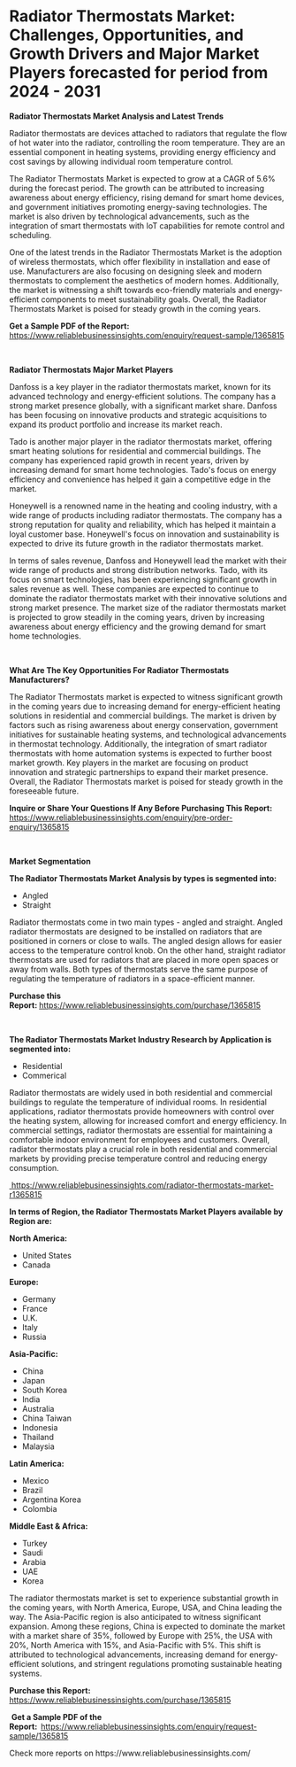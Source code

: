 <p><h1>Radiator Thermostats Market: Challenges, Opportunities, and Growth Drivers and Major Market Players forecasted for period from 2024 - 2031</h1></p><p><strong>Radiator Thermostats Market Analysis and Latest Trends</strong></p>
<p><p>Radiator thermostats are devices attached to radiators that regulate the flow of hot water into the radiator, controlling the room temperature. They are an essential component in heating systems, providing energy efficiency and cost savings by allowing individual room temperature control.</p><p>The Radiator Thermostats Market is expected to grow at a CAGR of 5.6% during the forecast period. The growth can be attributed to increasing awareness about energy efficiency, rising demand for smart home devices, and government initiatives promoting energy-saving technologies. The market is also driven by technological advancements, such as the integration of smart thermostats with IoT capabilities for remote control and scheduling.</p><p>One of the latest trends in the Radiator Thermostats Market is the adoption of wireless thermostats, which offer flexibility in installation and ease of use. Manufacturers are also focusing on designing sleek and modern thermostats to complement the aesthetics of modern homes. Additionally, the market is witnessing a shift towards eco-friendly materials and energy-efficient components to meet sustainability goals. Overall, the Radiator Thermostats Market is poised for steady growth in the coming years.</p></p>
<p><strong>Get a Sample PDF of the Report:&nbsp;</strong> <a href="https://www.reliablebusinessinsights.com/enquiry/request-sample/1365815">https://www.reliablebusinessinsights.com/enquiry/request-sample/1365815</a></p>
<p>&nbsp;</p>
<p><strong>Radiator Thermostats Major Market Players</strong></p>
<p><p>Danfoss is a key player in the radiator thermostats market, known for its advanced technology and energy-efficient solutions. The company has a strong market presence globally, with a significant market share. Danfoss has been focusing on innovative products and strategic acquisitions to expand its product portfolio and increase its market reach.</p><p>Tado is another major player in the radiator thermostats market, offering smart heating solutions for residential and commercial buildings. The company has experienced rapid growth in recent years, driven by increasing demand for smart home technologies. Tado's focus on energy efficiency and convenience has helped it gain a competitive edge in the market.</p><p>Honeywell is a renowned name in the heating and cooling industry, with a wide range of products including radiator thermostats. The company has a strong reputation for quality and reliability, which has helped it maintain a loyal customer base. Honeywell's focus on innovation and sustainability is expected to drive its future growth in the radiator thermostats market.</p><p>In terms of sales revenue, Danfoss and Honeywell lead the market with their wide range of products and strong distribution networks. Tado, with its focus on smart technologies, has been experiencing significant growth in sales revenue as well. These companies are expected to continue to dominate the radiator thermostats market with their innovative solutions and strong market presence. The market size of the radiator thermostats market is projected to grow steadily in the coming years, driven by increasing awareness about energy efficiency and the growing demand for smart home technologies.</p></p>
<p>&nbsp;</p>
<p><strong>What Are The Key Opportunities For Radiator Thermostats Manufacturers?</strong></p>
<p><p>The Radiator Thermostats market is expected to witness significant growth in the coming years due to increasing demand for energy-efficient heating solutions in residential and commercial buildings. The market is driven by factors such as rising awareness about energy conservation, government initiatives for sustainable heating systems, and technological advancements in thermostat technology. Additionally, the integration of smart radiator thermostats with home automation systems is expected to further boost market growth. Key players in the market are focusing on product innovation and strategic partnerships to expand their market presence. Overall, the Radiator Thermostats market is poised for steady growth in the foreseeable future.</p></p>
<p><strong>Inquire or Share Your Questions If Any Before Purchasing This Report:</strong> <a href="https://www.reliablebusinessinsights.com/enquiry/pre-order-enquiry/1365815">https://www.reliablebusinessinsights.com/enquiry/pre-order-enquiry/1365815</a></p>
<p>&nbsp;</p>
<p><strong>Market Segmentation</strong></p>
<p><strong>The Radiator Thermostats Market Analysis by types is segmented into:</strong></p>
<p><ul><li>Angled</li><li>Straight</li></ul></p>
<p><p>Radiator thermostats come in two main types - angled and straight. Angled radiator thermostats are designed to be installed on radiators that are positioned in corners or close to walls. The angled design allows for easier access to the temperature control knob. On the other hand, straight radiator thermostats are used for radiators that are placed in more open spaces or away from walls. Both types of thermostats serve the same purpose of regulating the temperature of radiators in a space-efficient manner.</p></p>
<p><strong>Purchase this Report:&nbsp;</strong><a href="https://www.reliablebusinessinsights.com/purchase/1365815">https://www.reliablebusinessinsights.com/purchase/1365815</a></p>
<p>&nbsp;</p>
<p><strong>The Radiator Thermostats Market Industry Research by Application is segmented into:</strong></p>
<p><ul><li>Residential</li><li>Commerical</li></ul></p>
<p><p>Radiator thermostats are widely used in both residential and commercial buildings to regulate the temperature of individual rooms. In residential applications, radiator thermostats provide homeowners with control over the heating system, allowing for increased comfort and energy efficiency. In commercial settings, radiator thermostats are essential for maintaining a comfortable indoor environment for employees and customers. Overall, radiator thermostats play a crucial role in both residential and commercial markets by providing precise temperature control and reducing energy consumption.</p></p>
<p><a href="https://www.reliablebusinessinsights.com/radiator-thermostats-market-r1365815">&nbsp;https://www.reliablebusinessinsights.com/radiator-thermostats-market-r1365815</a></p>
<p><strong>In terms of Region, the Radiator Thermostats Market Players available by Region are:</strong></p>
<p>
    <p> <strong> North America: </strong>
        <ul>
            <li>United States</li>
            <li>Canada</li>
        </ul>
        </p> 
    <p> <strong> Europe: </strong>
        <ul>
            <li>Germany</li>
            <li>France</li>
            <li>U.K.</li>
            <li>Italy</li>
            <li>Russia</li>
        </ul>
        </p> 
    <p> <strong> Asia-Pacific: </strong>
        <ul>
            <li>China</li>
            <li>Japan</li>
            <li>South Korea</li>
            <li>India</li>
            <li>Australia</li>
            <li>China Taiwan</li>
            <li>Indonesia</li>
            <li>Thailand</li>
            <li>Malaysia</li>
        </ul>
        </p> 
    <p> <strong> Latin America: </strong>
        <ul>
            <li>Mexico</li>
            <li>Brazil</li>
            <li>Argentina Korea</li>
            <li>Colombia</li>
        </ul>
        </p> 
    <p> <strong> Middle East & Africa: </strong>
        <ul>
            <li>Turkey</li>
            <li>Saudi</li>
            <li>Arabia</li>
            <li>UAE</li>
            <li>Korea</li>
        </ul>
    </p>
    </p>
<p><p>The radiator thermostats market is set to experience substantial growth in the coming years, with North America, Europe, USA, and China leading the way. The Asia-Pacific region is also anticipated to witness significant expansion. Among these regions, China is expected to dominate the market with a market share of 35%, followed by Europe with 25%, the USA with 20%, North America with 15%, and Asia-Pacific with 5%. This shift is attributed to technological advancements, increasing demand for energy-efficient solutions, and stringent regulations promoting sustainable heating systems.</p></p>
<p><strong>Purchase this Report: </strong><a href="https://www.reliablebusinessinsights.com/purchase/1365815">https://www.reliablebusinessinsights.com/purchase/1365815</a></p>
<p>&nbsp;<strong>Get a Sample PDF of the Report:&nbsp;&nbsp;</strong><a href="https://www.reliablebusinessinsights.com/enquiry/request-sample/1365815">https://www.reliablebusinessinsights.com/enquiry/request-sample/1365815</a></p>
<p><strong></strong></p>
<p>Check more reports on https://www.reliablebusinessinsights.com/</p>